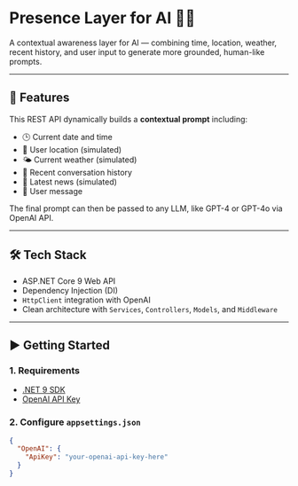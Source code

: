 # Presence Layer for AI 🤖🧠

A contextual awareness layer for AI — combining time, location, weather, recent history, and user input to generate more grounded, human-like prompts.

---

## 🚀 Features

This REST API dynamically builds a **contextual prompt** including:

- 🕒 Current date and time
- 📍 User location (simulated)
- 🌤️ Current weather (simulated)
- 🧠 Recent conversation history
- 📰 Latest news (simulated)
- 💬 User message

The final prompt can then be passed to any LLM, like GPT-4 or GPT-4o via OpenAI API.

---

## 🛠️ Tech Stack

- ASP.NET Core 9 Web API
- Dependency Injection (DI)
- `HttpClient` integration with OpenAI
- Clean architecture with `Services`, `Controllers`, `Models`, and `Middleware`

---

## ▶️ Getting Started

### 1. **Requirements**
- [.NET 9 SDK](https://dotnet.microsoft.com/)
- [OpenAI API Key](https://platform.openai.com/account/api-keys)

### 2. **Configure `appsettings.json`**

```json
{
  "OpenAI": {
    "ApiKey": "your-openai-api-key-here"
  }
}
